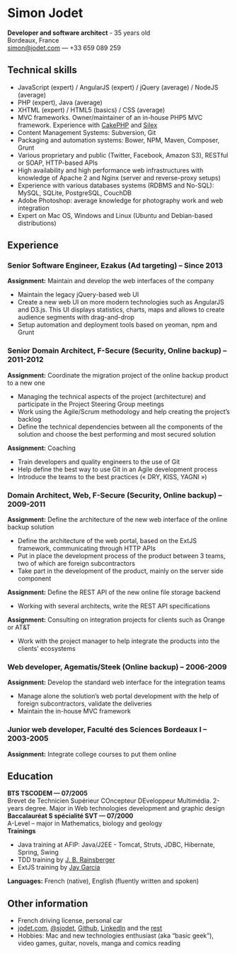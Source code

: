# Simon Jodet
**Developer and software architect** - 35 years old  
Bordeaux, France  
[simon@jodet.com](mailto:simon@jodet.com) — +33 659 089 259


## Technical skills
  * JavaScript (expert) / AngularJS (expert) / jQuery (average) / NodeJS (average)
  * PHP (expert), Java (average)
  * XHTML (expert) / HTML5 (basics) / CSS (average)
  * MVC frameworks. Owner/maintainer of an in-house PHP5 MVC framework. Experience with [CakePHP](http://cakephp.org/)</a> and [Silex](http://silex.sensiolabs.org/)
  * Content Management Systems: Subversion, Git
  * Packaging and automation systems: Bower, NPM, Maven, Composer, Grunt
  * Various proprietary and public (Twitter, Facebook, Amazon S3), RESTful or SOAP, HTTP-based APIs
  * High availability and high performance web infrastructures with knowledge of Apache 2 and Nginx (server and reverse-proxy setups)
  * Experience with various databases systems (RDBMS and No-SQL): MySQL, SQLite, PostgreSQL, CouchDB
  * Adobe Photoshop: average knowledge for photography work and web integration
  * Expert on Mac OS, Windows and Linux (Ubuntu and Debian-based distributions)

## Experience
### Senior Software Engineer, Ezakus (Ad targeting) – Since 2013
**Assignment:** Maintain and develop the web interfaces of the company

  * Maintain the legacy jQuery-based web UI
  * Create a new web UI on more modern technologies such as AngularJS and D3.js. This UI displays statistics, charts, maps and allows to create audience segments with drag-and-drop
  * Setup automation and deployment tools based on yeoman, npm and Grunt

### Senior Domain Architect, F-Secure (Security, Online backup) – 2011-2012
**Assignment:** Coordinate the migration project of the online backup product to a new one

  * Managing the technical aspects of the project (architecture) and participate in the Project Steering Group meetings
  * Work using the Agile/Scrum methodology and help creating the project’s backlog
  * Define the technical dependencies between all the components of the solution and choose the best performing and most secured solution
  
**Assignment:** Coaching

  * Train developers and quality engineers to the use of Git
  * Help define the best way to use Git in an Agile development process
  * Introduce the teams to the best practices (« DRY, KISS, YAGNI »)

### Domain Architect, Web, F-Secure (Security, Online backup) – 2009-2011

**Assignment:** Define the architecture of the new web interface of the online backup solution

  * Define the architecture of the web portal, based on the ExtJS framework, communicating through HTTP APIs
  * Put in place the development process of the product between 3 teams, two of which are foreign subcontractors
  * Take part in the development of the product, mainly on the server side component

**Assignment:** Define the REST API of the new online file storage backend

  * Working with several architects, write the REST API specifications
  
**Assignment:** Consulting on integration projects for clients such as Orange or AT&amp;T

  * Work with the project manager to help integrate the products into the clients’ ecosystems

### Web developer, Agematis/Steek (Online backup) – 2006-2009

**Assignment:** Develop the standard web interface for the integration teams

  * Manage alone the solution’s web portal development with the help of foreign subcontractors, validate the deliveries
  * Maintain the in-house MVC framework

### Junior web developer, Faculté des Sciences Bordeaux I – 2003-2005
**Assignment:** Integrate college courses to put them online

## Education

**BTS TSCODEM — 07/2005**  
Brevet de Technicien Supérieur COncepteur DEveloppeur Multimédia. 2-years degree. Major in Web technologies development and graphic design  
**Baccalauréat S spécialité SVT — 07/2000**  
A-Level – major in Mathematics, biology and geology  
**Trainings**

  * Java training at AFIP: Java/J2EE - Tomcat, Struts, JDBC, Hibernate, Spring, Swing
  * TDD training by [J. B. Rainsberger](http://en.wikipedia.org/wiki/J._B._Rainsberger)
  * ExtJS training by [Jay Garcia](http://moduscreate.com/about/)

**Languages:** French (native), English (fluently written and spoken)

## Other information
  * French driving license, personal car
  * [jodet.com](http://jodet.com), [@sjodet](https://twitter.com/#!/sjodet), [Github](https://github.com/simonjodet/), [LinkedIn](http://www.linkedin.com/profile/view?id=109351958) and the [rest](http://www.google.com/search?q=simon%20jodet)
  * Hobbies: Mac and new technologies enthusiast (aka “basic geek”), video games, guitar, novels, manga and comics reading